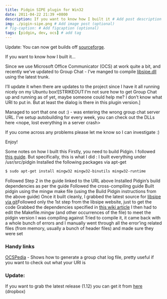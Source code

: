 ```yaml
---
title: Pidgin SIPE plugin for Win32
date: 2011-04-22 21:39 +0800
description: If you want to know how I built it # Add post description (optional)
img: ./pigin-sipe.png # Add image post (optional)
# fig-caption: # Add figcaption (optional)
tags: [pidgin, dev, ocs] # add tag
---
```


Update: You can now get builds off [sourceforge][].

If you want to know how I built it…

Since we use Microsoft Office Communicator (OCS) at work quite a bit, and recently we’ve updated to
Group Chat - I’ve manged to compile [libsipe.dll][] using the latest
trunk.

I’ll update it when there are updates to the project since I have it all
running nicely on my Ubuntu box![STRIKEOUT:I’m not sure how to get Group
Chat up and running as of yet, maybe someone could help me? I don’t know
what URI to put in. But at least the dialog is there in this plugin
version.]

Managed to sort that one out :) - was entering the wrong group chat
server URL. I’ve setup autobuilding for every week, you can check out
the DLLs here \<nope, lost everything in a server crash\>

If you come across any problems please let me know so I can investigate
:)

Enjoy!

Some notes on how I built this Firstly, you need to build Pidgin. I
followed [this guide][]. But specifically, this is what I did : I built
everything under /usr/src/pidgin Installed the following packages via
apt-get
``` bash
$ sudo apt-get install mingw32 mingw32-binutils mingw32-runtime
```
Followed Step 2 in the guide linked to the URL above Installed Pidgin’s
build dependencies as per the guide Followed the cross-compiling guide
Built pidgin using the mingw make file (using the Build Pidgin
instructions from the above guide) Once it built cleanly, I grabbed the
latest source for [libsipe via git][]Followed only the 1st step from the
libsipe website, just to get the code Grabbed the dependencies specified
in [this wiki article][] I then had to edit the Makefile.mingw (and
other occurrences of the file) to meet the pidgin version I was
compiling against Tried to compile it, it came back with a whole bunch
of errors and I manually went through all the error’ing related files
(from memory, usually a bunch of header files) and made sure they were
set

### Handy links

[OCSPedia][] -
Shows how to generate a group chat log file, pretty useful if you want
to check out what your URI is

### Update:

If you want to grab the latest release (1.12) you can get it from
[here][] (dropbox)

  [sourceforge]: http://sipe.sourceforge.net/
  [libsipe.dll]: http://sipe.sourceforge.net
  [this guide]: http://developer.pidgin.im/wiki/BuildingWinPidgin
  [libsipe via git]: http://sipe.sourceforge.net/git/
  [this wiki article]: http://sourceforge.net/apps/mediawiki/sipe/index.php?title=Windows_Build
  [OCSPedia]: http://www.ocspedia.com/GroupChat/Group\_Chat\_Logging.htm
  [here]: http://dl.dropbox.com/u/127493/libsipe_pidgin-sipe-1.12.0.zip
